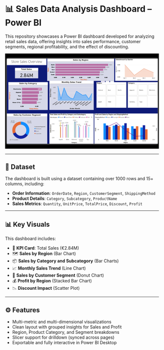 # 📊 Sales Data Analysis Dashboard – Power BI

This repository showcases a Power BI dashboard developed for analyzing retail sales data, offering insights into sales performance, customer segments, regional profitability, and the effect of discounting.

![SalesData Analysis](./Sales%20Data%20Analysis.png)

---

## 📁 Dataset

The dashboard is built using a dataset containing over 1000 rows and 15+ columns, including:

- **Order Information**: `OrderDate`, `Region`, `CustomerSegment`, `ShippingMethod`
- **Product Details**: `Category`, `Subcategory`, `ProductName`
- **Sales Metrics**: `Quantity`, `UnitPrice`, `TotalPrice`, `Discount`, `Profit`

---

## 📊 Key Visuals

This dashboard includes:

- 🧾 **KPI Card**: Total Sales (€2.84M)
- 🗺️ **Sales by Region** (Bar Chart)
- 📦 **Sales by Category and Subcategory** (Bar Charts)
- 📈 **Monthly Sales Trend** (Line Chart)
- 👥 **Sales by Customer Segment** (Donut Chart)
- 💰 **Profit by Region** (Stacked Bar Chart)
- 📉 **Discount Impact** (Scatter Plot)

---

## ⚙️ Features

- Multi-metric and multi-dimensional visualizations
- Clean layout with grouped insights for Sales and Profit
- Region, Product Category, and Segment breakdowns
- Slicer support for drilldown (synced across pages)
- Exportable and fully interactive in Power BI Desktop
